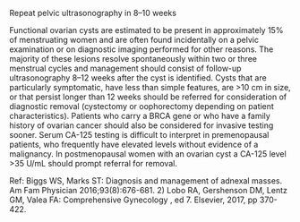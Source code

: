 Repeat pelvic ultrasonography in 8–10 weeks

Functional ovarian cysts are estimated to be present in approximately 15% of menstruating women and are often found incidentally on a pelvic examination or on diagnostic imaging performed for other reasons. The majority of these lesions resolve spontaneously within two or three menstrual cycles and management should consist of follow-up ultrasonography 8–12 weeks after the cyst is identified. Cysts that are particularly symptomatic, have less than simple features, are >10 cm in size, or that persist longer than 12 weeks should be referred for consideration of diagnostic removal (cystectomy or oophorectomy depending on patient characteristics). Patients who carry a BRCA gene or who have a family history of ovarian cancer should also be considered for invasive testing sooner. Serum CA-125 testing is difficult to interpret in premenopausal patients, who frequently have elevated levels without evidence of a malignancy. In postmenopausal women with an ovarian cyst a CA-125 level >35 U/mL should prompt referral for removal.

Ref: Biggs WS, Marks ST: Diagnosis and management of adnexal masses. Am Fam Physician 2016;93(8):676-681.  2) Lobo RA, Gershenson DM, Lentz GM, Valea FA: Comprehensive Gynecology , ed 7. Elsevier, 2017, pp 370-422.